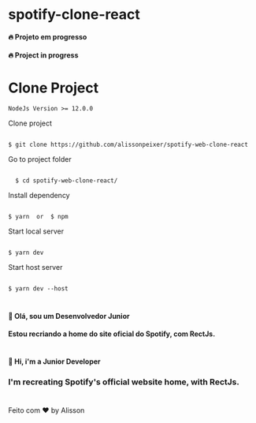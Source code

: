 # spotify-clone-react

#### 🔥 Projeto em progresso
#### 🔥 Project in progress

#

# Clone Project
`NodeJs Version >= 12.0.0`

Clone project
  ```shell

  $ git clone https://github.com/alissonpeixer/spotify-web-clone-react

```

 Go to project folder
```shell

  $ cd spotify-web-clone-react/
```

  Install dependency
  ```shell
  
  $ yarn  or  $ npm
  
  ```
  
  Start local server
  ```shell
  
  $ yarn dev
  
   ```
   
  Start host server
  ```shell
  
  $ yarn dev --host
  
  ```

#
####  👋 Olá, sou um Desenvolvedor Junior
####  Estou recriando a home do site oficial do Spotify, com RectJs.


#

#

#### 👋 Hi, i'm a Junior Developer
### I'm recreating Spotify's official website home, with RectJs.

#
Feito com ❤️ by Alisson 
